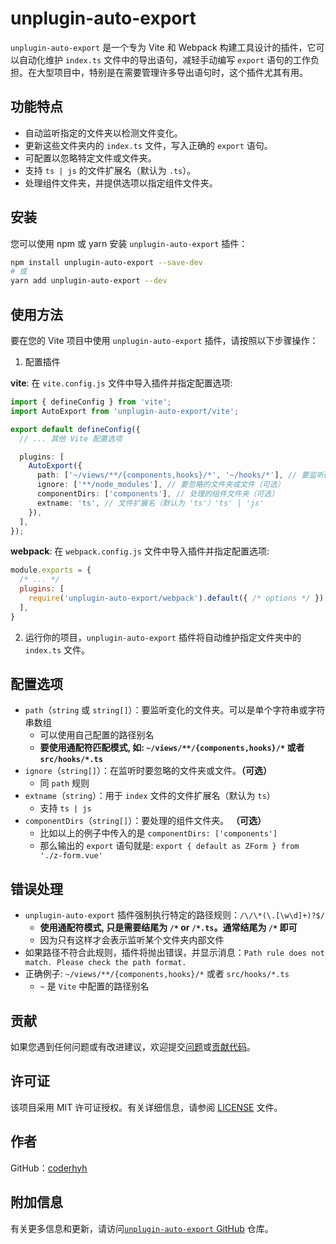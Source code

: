 # unplugin-auto-export

`unplugin-auto-export` 是一个专为 Vite 和 Webpack 构建工具设计的插件，它可以自动化维护 `index.ts` 文件中的导出语句，减轻手动编写 `export` 语句的工作负担。在大型项目中，特别是在需要管理许多导出语句时，这个插件尤其有用。

## 功能特点

- 自动监听指定的文件夹以检测文件变化。
- 更新这些文件夹内的 `index.ts` 文件，写入正确的 `export` 语句。
- 可配置以忽略特定文件或文件夹。
- 支持 `ts | js` 的文件扩展名（默认为 `.ts`）。
- 处理组件文件夹，并提供选项以指定组件文件夹。

## 安装

您可以使用 npm 或 yarn 安装 `unplugin-auto-export` 插件：

```bash
npm install unplugin-auto-export --save-dev
# 或
yarn add unplugin-auto-export --dev
```

## 使用方法

要在您的 Vite 项目中使用 `unplugin-auto-export` 插件，请按照以下步骤操作：

1. 配置插件

**vite**: 在 `vite.config.js` 文件中导入插件并指定配置选项:

```typescript
import { defineConfig } from 'vite';
import AutoExport from 'unplugin-auto-export/vite';

export default defineConfig({
  // ... 其他 Vite 配置选项

  plugins: [
    AutoExport({
      path: ['~/views/**/{components,hooks}/*', '~/hooks/*'], // 要监听的文件夹, 路径可以使用别名
      ignore: ['**/node_modules'], // 要忽略的文件夹或文件（可选）
      componentDirs: ['components'], // 处理的组件文件夹（可选）
      extname: 'ts', // 文件扩展名（默认为 'ts'）'ts' | 'js'
    }),
  ],
});
```

**webpack**: 在 `webpack.config.js` 文件中导入插件并指定配置选项:

```javascript
module.exports = {
  /* ... */
  plugins: [
    require('unplugin-auto-export/webpack').default({ /* options */ }),
  ],
}
```

2. 运行你的项目，`unplugin-auto-export` 插件将自动维护指定文件夹中的 `index.ts` 文件。

## 配置选项

- `path`（`string` 或 `string[]`）：要监听变化的文件夹。可以是单个字符串或字符串数组
  - 可以使用自己配置的路径别名
  - **要使用通配符匹配模式, 如: `~/views/**/{components,hooks}/*` 或者 `src/hooks/*.ts`**
- `ignore`（`string[]`）：在监听时要忽略的文件夹或文件。**（可选）**
  - 同 `path` 规则
- `extname`（`string`）：用于 `index` 文件的文件扩展名（默认为 `ts`）
  - 支持 `ts | js`
- `componentDirs`（`string[]`）：要处理的组件文件夹。 **（可选）**
  - 比如以上的例子中传入的是 `componentDirs: ['components']`
  - 那么输出的 `export` 语句就是: `export { default as ZForm } from './z-form.vue'`

## 错误处理

- `unplugin-auto-export` 插件强制执行特定的路径规则：`/\/\*(\.[\w\d]+)?$/`
  - **使用通配符模式, 只是需要结尾为 `/*` or `/*.ts`。通常结尾为 `/*` 即可**
  - 因为只有这样才会表示监听某个文件夹内部文件
- 如果路径不符合此规则，插件将抛出错误，并显示消息：`Path rule does not match. Please check the path format.`
- 正确例子: `~/views/**/{components,hooks}/*` 或者 `src/hooks/*.ts`
  - `~` 是 `Vite` 中配置的路径别名

## 贡献

如果您遇到任何问题或有改进建议，欢迎提交[问题](https://github.com/coderhyh/unplugin-auto-export/issues)或[贡献代码](https://github.com/coderhyh/unplugin-auto-export)。

## 许可证

该项目采用 MIT 许可证授权。有关详细信息，请参阅 [LICENSE](/LICENSE) 文件。

## 作者

GitHub：[coderhyh](https://github.com/coderhyh)

## 附加信息

有关更多信息和更新，请访问[`unplugin-auto-export` GitHub](https://github.com/coderhyh/unplugin-auto-export) 仓库。
